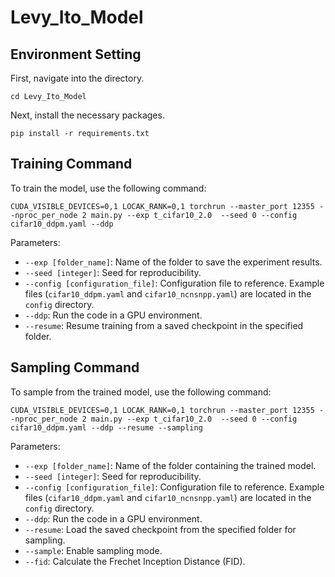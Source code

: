 # Levy_Ito_Model

## Environment Setting

First, navigate into the directory.

```
cd Levy_Ito_Model
```

Next, install the necessary packages.

```
pip install -r requirements.txt
```

## Training Command

To train the model, use the following command:

```
CUDA_VISIBLE_DEVICES=0,1 LOCAK_RANK=0,1 torchrun --master_port 12355 --nproc_per_node 2 main.py --exp t_cifar10_2.0  --seed 0 --config cifar10_ddpm.yaml --ddp 
```

Parameters:
- `--exp [folder_name]`: Name of the folder to save the experiment results.
- `--seed [integer]`: Seed for reproducibility.
- `--config [configuration_file]`: Configuration file to reference. Example files (`cifar10_ddpm.yaml` and `cifar10_ncnsnpp.yaml`) are located in the `config` directory.
- `--ddp`: Run the code in a GPU environment.
- `--resume`: Resume training from a saved checkpoint in the specified folder.

## Sampling Command

To sample from the trained model, use the following command:

```
CUDA_VISIBLE_DEVICES=0,1 LOCAK_RANK=0,1 torchrun --master_port 12355 --nproc_per_node 2 main.py --exp t_cifar10_2.0  --seed 0 --config cifar10_ddpm.yaml --ddp --resume --sampling 
```

Parameters:
- `--exp [folder_name]`: Name of the folder containing the trained model.
- `--seed [integer]`: Seed for reproducibility.
- `--config [configuration_file]`: Configuration file to reference. Example files (`cifar10_ddpm.yaml` and `cifar10_ncnsnpp.yaml`) are located in the `config` directory.
- `--ddp`: Run the code in a GPU environment.
- `--resume`: Load the saved checkpoint from the specified folder for sampling.
- `--sample`: Enable sampling mode.
- `--fid`: Calculate the Frechet Inception Distance (FID).
